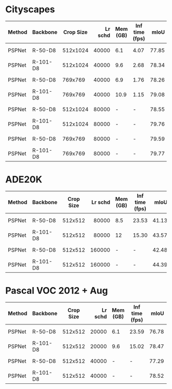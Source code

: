 # Cityscapes
| Method | Backbone | Crop Size | Lr schd | Mem (GB) | Inf time (fps) | mIoU  | mIoU(ms+flip) |                                                                                                                                                                                                 download                                                                                                                                                                                                 |
|--------|----------|-----------|--------:|----------|----------------|------:|--------------:|----------------------------------------------------------------------------------------------------------------------------------------------------------------------------------------------------------------------------------------------------------------------------------------------------------------------------------------------------------------------------------------------------------|
| PSPNet | R-50-D8  | 512x1024  |   40000 |      6.1 |           4.07 | 77.85 |         79.18 | [model](https://open-mmlab.s3.ap-northeast-2.amazonaws.com/mmsegmentation/models/pspnet/pspnet_r50-d8_512x1024_40k_cityscapes/pspnet_r50-d8_512x1024_40k_cityscapes_20200605_003338-2966598c.pth) &#124; [log](https://open-mmlab.s3.ap-northeast-2.amazonaws.com/mmsegmentation/models/pspnet/pspnet_r50-d8_512x1024_40k_cityscapes/pspnet_r50-d8_512x1024_40k_cityscapes_20200605_003338.log.json)     |
| PSPNet | R-101-D8 | 512x1024  |   40000 |      9.6 |           2.68 | 78.34 |         79.74 | [model](https://open-mmlab.s3.ap-northeast-2.amazonaws.com/mmsegmentation/models/pspnet/pspnet_r101-d8_512x1024_40k_cityscapes/pspnet_r101-d8_512x1024_40k_cityscapes_20200604_232751-467e7cf4.pth) &#124; [log](https://open-mmlab.s3.ap-northeast-2.amazonaws.com/mmsegmentation/models/pspnet/pspnet_r101-d8_512x1024_40k_cityscapes/pspnet_r101-d8_512x1024_40k_cityscapes_20200604_232751.log.json) |
| PSPNet | R-50-D8  | 769x769   |   40000 |      6.9 |           1.76 | 78.26 |         79.88 | [model](https://open-mmlab.s3.ap-northeast-2.amazonaws.com/mmsegmentation/models/pspnet/pspnet_r50-d8_769x769_40k_cityscapes/pspnet_r50-d8_769x769_40k_cityscapes_20200606_112725-86638686.pth) &#124; [log](https://open-mmlab.s3.ap-northeast-2.amazonaws.com/mmsegmentation/models/pspnet/pspnet_r50-d8_769x769_40k_cityscapes/pspnet_r50-d8_769x769_40k_cityscapes_20200606_112725.log.json)         |
| PSPNet | R-101-D8 | 769x769   |   40000 |     10.9 |           1.15 | 79.08 |         80.28 | [model](https://open-mmlab.s3.ap-northeast-2.amazonaws.com/mmsegmentation/models/pspnet/pspnet_r101-d8_769x769_40k_cityscapes/pspnet_r101-d8_769x769_40k_cityscapes_20200606_112753-61c6f5be.pth) &#124; [log](https://open-mmlab.s3.ap-northeast-2.amazonaws.com/mmsegmentation/models/pspnet/pspnet_r101-d8_769x769_40k_cityscapes/pspnet_r101-d8_769x769_40k_cityscapes_20200606_112753.log.json)     |
| PSPNet | R-50-D8  | 512x1024  |   80000 | -        | -              | 78.55 |         79.79 | [model](https://open-mmlab.s3.ap-northeast-2.amazonaws.com/mmsegmentation/models/pspnet/pspnet_r50-d8_512x1024_80k_cityscapes/pspnet_r50-d8_512x1024_80k_cityscapes_20200606_112131-2376f12b.pth) &#124; [log](https://open-mmlab.s3.ap-northeast-2.amazonaws.com/mmsegmentation/models/pspnet/pspnet_r50-d8_512x1024_80k_cityscapes/pspnet_r50-d8_512x1024_80k_cityscapes_20200606_112131.log.json)     |
| PSPNet | R-101-D8 | 512x1024  |   80000 | -        | -              | 79.76 |         81.01 | [model](https://open-mmlab.s3.ap-northeast-2.amazonaws.com/mmsegmentation/models/pspnet/pspnet_r101-d8_512x1024_80k_cityscapes/pspnet_r101-d8_512x1024_80k_cityscapes_20200606_112211-e1e1100f.pth) &#124; [log](https://open-mmlab.s3.ap-northeast-2.amazonaws.com/mmsegmentation/models/pspnet/pspnet_r101-d8_512x1024_80k_cityscapes/pspnet_r101-d8_512x1024_80k_cityscapes_20200606_112211.log.json) |
| PSPNet | R-50-D8  | 769x769   |   80000 | -        | -              | 79.59 |         80.69 | [model](https://open-mmlab.s3.ap-northeast-2.amazonaws.com/mmsegmentation/models/pspnet/pspnet_r50-d8_769x769_80k_cityscapes/pspnet_r50-d8_769x769_80k_cityscapes_20200606_210121-5ccf03dd.pth) &#124; [log](https://open-mmlab.s3.ap-northeast-2.amazonaws.com/mmsegmentation/models/pspnet/pspnet_r50-d8_769x769_80k_cityscapes/pspnet_r50-d8_769x769_80k_cityscapes_20200606_210121.log.json)         |
| PSPNet | R-101-D8 | 769x769   |   80000 | -        | -              | 79.77 |         81.06 | [model](https://open-mmlab.s3.ap-northeast-2.amazonaws.com/mmsegmentation/models/pspnet/pspnet_r101-d8_769x769_80k_cityscapes/pspnet_r101-d8_769x769_80k_cityscapes_20200606_225055-dba412fa.pth) &#124; [log](https://open-mmlab.s3.ap-northeast-2.amazonaws.com/mmsegmentation/models/pspnet/pspnet_r101-d8_769x769_80k_cityscapes/pspnet_r101-d8_769x769_80k_cityscapes_20200606_225055.log.json)     |

# ADE20K
| Method | Backbone | Crop Size | Lr schd | Mem (GB) | Inf time (fps) | mIoU  | mIoU(ms+flip) |                                                                                                                                                                                         download                                                                                                                                                                                         |
|--------|----------|-----------|--------:|----------|----------------|------:|--------------:|------------------------------------------------------------------------------------------------------------------------------------------------------------------------------------------------------------------------------------------------------------------------------------------------------------------------------------------------------------------------------------------|
| PSPNet | R-50-D8  | 512x512   |   80000 |      8.5 |          23.53 | 41.13 |         41.94 | [model](https://open-mmlab.s3.ap-northeast-2.amazonaws.com/mmsegmentation/models/pspnet/pspnet_r50-d8_512x512_80k_ade20k/pspnet_r50-d8_512x512_80k_ade20k_20200615_014128-15a8b914.pth) &#124; [log](https://open-mmlab.s3.ap-northeast-2.amazonaws.com/mmsegmentation/models/pspnet/pspnet_r50-d8_512x512_80k_ade20k/pspnet_r50-d8_512x512_80k_ade20k_20200615_014128.log.json)         |
| PSPNet | R-101-D8 | 512x512   |   80000 |       12 |          15.30 | 43.57 |         44.35 | [model](https://open-mmlab.s3.ap-northeast-2.amazonaws.com/mmsegmentation/models/pspnet/pspnet_r101-d8_512x512_80k_ade20k/pspnet_r101-d8_512x512_80k_ade20k_20200614_031423-b6e782f0.pth) &#124; [log](https://open-mmlab.s3.ap-northeast-2.amazonaws.com/mmsegmentation/models/pspnet/pspnet_r101-d8_512x512_80k_ade20k/pspnet_r101-d8_512x512_80k_ade20k_20200614_031423.log.json)     |
| PSPNet | R-50-D8  | 512x512   |  160000 | -        | -              | 42.48 |         43.44 | [model](https://open-mmlab.s3.ap-northeast-2.amazonaws.com/mmsegmentation/models/pspnet/pspnet_r50-d8_512x512_160k_ade20k/pspnet_r50-d8_512x512_160k_ade20k_20200615_184358-1890b0bd.pth) &#124; [log](https://open-mmlab.s3.ap-northeast-2.amazonaws.com/mmsegmentation/models/pspnet/pspnet_r50-d8_512x512_160k_ade20k/pspnet_r50-d8_512x512_160k_ade20k_20200615_184358.log.json)     |
| PSPNet | R-101-D8 | 512x512   |  160000 | -        | -              | 44.39 |         45.35 | [model](https://open-mmlab.s3.ap-northeast-2.amazonaws.com/mmsegmentation/models/pspnet/pspnet_r101-d8_512x512_160k_ade20k/pspnet_r101-d8_512x512_160k_ade20k_20200615_100650-967c316f.pth) &#124; [log](https://open-mmlab.s3.ap-northeast-2.amazonaws.com/mmsegmentation/models/pspnet/pspnet_r101-d8_512x512_160k_ade20k/pspnet_r101-d8_512x512_160k_ade20k_20200615_100650.log.json) |

# Pascal VOC 2012 + Aug
| Method | Backbone | Crop Size | Lr schd | Mem (GB) | Inf time (fps) | mIoU  | mIoU(ms+flip) |                                                                                                                                                                                           download                                                                                                                                                                                           |
|--------|----------|-----------|--------:|----------|----------------|------:|--------------:|----------------------------------------------------------------------------------------------------------------------------------------------------------------------------------------------------------------------------------------------------------------------------------------------------------------------------------------------------------------------------------------------|
| PSPNet | R-50-D8  | 512x512   |   20000 |      6.1 |          23.59 | 76.78 |         77.61 | [model](https://open-mmlab.s3.ap-northeast-2.amazonaws.com/mmsegmentation/models/pspnet/pspnet_r50-d8_512x512_20k_voc12aug/pspnet_r50-d8_512x512_20k_voc12aug_20200617_101958-ed5dfbd9.pth) &#124; [log](https://open-mmlab.s3.ap-northeast-2.amazonaws.com/mmsegmentation/models/pspnet/pspnet_r50-d8_512x512_20k_voc12aug/pspnet_r50-d8_512x512_20k_voc12aug_20200617_101958.log.json)     |
| PSPNet | R-101-D8 | 512x512   |   20000 |      9.6 |          15.02 | 78.47 |         79.25 | [model](https://open-mmlab.s3.ap-northeast-2.amazonaws.com/mmsegmentation/models/pspnet/pspnet_r101-d8_512x512_20k_voc12aug/pspnet_r101-d8_512x512_20k_voc12aug_20200617_102003-4aef3c9a.pth) &#124; [log](https://open-mmlab.s3.ap-northeast-2.amazonaws.com/mmsegmentation/models/pspnet/pspnet_r101-d8_512x512_20k_voc12aug/pspnet_r101-d8_512x512_20k_voc12aug_20200617_102003.log.json) |
| PSPNet | R-50-D8  | 512x512   |   40000 | -        | -              | 77.29 |         78.48 | [model](https://open-mmlab.s3.ap-northeast-2.amazonaws.com/mmsegmentation/models/pspnet/pspnet_r50-d8_512x512_40k_voc12aug/pspnet_r50-d8_512x512_40k_voc12aug_20200613_161222-ae9c1b8c.pth) &#124; [log](https://open-mmlab.s3.ap-northeast-2.amazonaws.com/mmsegmentation/models/pspnet/pspnet_r50-d8_512x512_40k_voc12aug/pspnet_r50-d8_512x512_40k_voc12aug_20200613_161222.log.json)     |
| PSPNet | R-101-D8 | 512x512   |   40000 | -        | -              | 78.52 |         79.57 | [model](https://open-mmlab.s3.ap-northeast-2.amazonaws.com/mmsegmentation/models/pspnet/pspnet_r101-d8_512x512_40k_voc12aug/pspnet_r101-d8_512x512_40k_voc12aug_20200613_161222-bc933b18.pth) &#124; [log](https://open-mmlab.s3.ap-northeast-2.amazonaws.com/mmsegmentation/models/pspnet/pspnet_r101-d8_512x512_40k_voc12aug/pspnet_r101-d8_512x512_40k_voc12aug_20200613_161222.log.json) |
